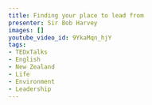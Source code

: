 ```yaml
---
title: Finding your place to lead from
presenter: Sir Bob Harvey
images: []
youtube_video_id: 9YkaMqn_hjY
tags:
- TEDxTalks
- English
- New Zealand
- Life
- Environment
- Leadership
---
```

